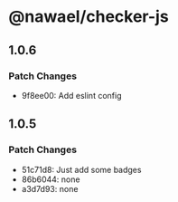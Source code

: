 # @nawael/checker-js

## 1.0.6

### Patch Changes

- 9f8ee00: Add eslint config

## 1.0.5

### Patch Changes

- 51c71d8: Just add some badges
- 86b6044: none
- a3d7d93: none
